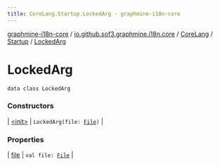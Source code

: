 ```yaml
---
title: CoreLang.Startup.LockedArg - graphmine-i18n-core
---
```


[graphmine-i18n-core](../../../../index.html) / [io.github.sof3.graphmine.i18n.core](../../../index.html) / [CoreLang](../../index.html) / [Startup](../index.html) / [LockedArg](./index.html)

# LockedArg

`data class LockedArg`

### Constructors

| [&lt;init&gt;](-init-.html) | `LockedArg(file: `[`File`](http://docs.oracle.com/javase/6/docs/api/java/io/File.html)`)` |

### Properties

| [file](file.html) | `val file: `[`File`](http://docs.oracle.com/javase/6/docs/api/java/io/File.html) |

